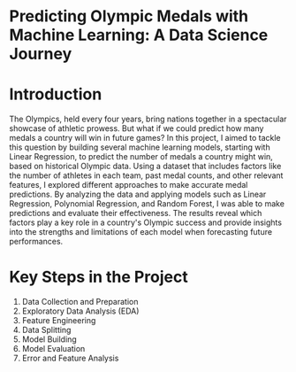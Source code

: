 # Predicting Olympic Medals with Machine Learning: A Data Science Journey

# Introduction
The Olympics, held every four years, bring nations together in a spectacular showcase of athletic prowess. But what if we could predict how many medals a country will win in future games? In this project, I aimed to tackle this question by building several machine learning models, starting with Linear Regression, to predict the number of medals a country might win, based on historical Olympic data.
Using a dataset that includes factors like the number of athletes in each team, past medal counts, and other relevant features, I explored different approaches to make accurate medal predictions. By analyzing the data and applying models such as Linear Regression, Polynomial Regression, and Random Forest, I was able to make predictions and evaluate their effectiveness.
The results reveal which factors play a key role in a country's Olympic success and provide insights into the strengths and limitations of each model when forecasting future performances.

# Key Steps in the Project

1. Data Collection and Preparation
2. Exploratory Data Analysis (EDA)
3. Feature Engineering
4. Data Splitting
5. Model Building
6. Model Evaluation
7. Error and Feature Analysis
